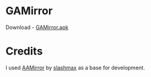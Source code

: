 # GAMirror

Download - [GAMirror.apk](https://github.com/neokii/GAMirror/raw/master/release/GAMirror-1.1.2-release.apk)


# Credits

I used [AAMirror](https://github.com/slashmax/AAMirror) by [slashmax](https://github.com/slashmax) as a base for development.



